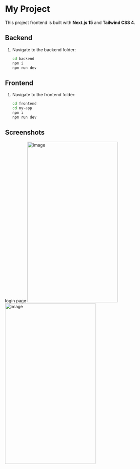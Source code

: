 # My Project

This project frontend is built with **Next.js 15** and **Tailwind CSS 4**.  

## Backend

1. Navigate to the backend folder:  
   ```bash
   cd backend
   npm i
   npm run dev

## Frontend

1. Navigate to the frontend folder:  
   ```bash
   cd frontend
   cd my-app
   npm i
   npm run dev

## Screenshots
login page 
<img width="296" height="526" alt="image" src="https://github.com/user-attachments/assets/edec7118-6f7e-4cdc-932d-b670dbbbcadc" /> <img width="296" height="526" alt="image" src="https://github.com/user-attachments/assets/afc3b375-fd1e-426f-89bd-53e05b5012eb" />

   
